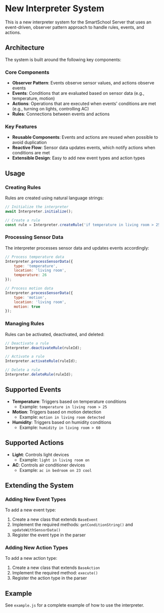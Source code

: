 # New Interpreter System

This is a new interpreter system for the SmartSchool Server that uses an event-driven, observer pattern approach to handle rules, events, and actions.

## Architecture

The system is built around the following key components:

### Core Components

- **Observer Pattern**: Events observe sensor values, and actions observe events
- **Events**: Conditions that are evaluated based on sensor data (e.g., temperature, motion)
- **Actions**: Operations that are executed when events' conditions are met (e.g., turning on lights, controlling AC)
- **Rules**: Connections between events and actions

### Key Features

- **Reusable Components**: Events and actions are reused when possible to avoid duplication
- **Reactive Flow**: Sensor data updates events, which notify actions when conditions are met
- **Extensible Design**: Easy to add new event types and action types

## Usage

### Creating Rules

Rules are created using natural language strings:

```javascript
// Initialize the interpreter
await Interpreter.initialize();

// Create a rule
const rule = Interpreter.createRule('if temperature in living room > 25 then light in living room on');
```

### Processing Sensor Data

The interpreter processes sensor data and updates events accordingly:

```javascript
// Process temperature data
Interpreter.processSensorData({
    type: 'temperature',
    location: 'living room',
    temperature: 26
});

// Process motion data
Interpreter.processSensorData({
    type: 'motion',
    location: 'living room',
    motion: true
});
```

### Managing Rules

Rules can be activated, deactivated, and deleted:

```javascript
// Deactivate a rule
Interpreter.deactivateRule(ruleId);

// Activate a rule
Interpreter.activateRule(ruleId);

// Delete a rule
Interpreter.deleteRule(ruleId);
```

## Supported Events

- **Temperature**: Triggers based on temperature conditions
  - Example: `temperature in living room > 25`
- **Motion**: Triggers based on motion detection
  - Example: `motion in living room detected`
- **Humidity**: Triggers based on humidity conditions
  - Example: `humidity in living room > 60`

## Supported Actions

- **Light**: Controls light devices
  - Example: `light in living room on`
- **AC**: Controls air conditioner devices
  - Example: `ac in bedroom on 23 cool`

## Extending the System

### Adding New Event Types

To add a new event type:

1. Create a new class that extends `BaseEvent`
2. Implement the required methods: `getConditionString()` and `updateWithSensorData()`
3. Register the event type in the parser

### Adding New Action Types

To add a new action type:

1. Create a new class that extends `BaseAction`
2. Implement the required method: `execute()`
3. Register the action type in the parser

## Example

See `example.js` for a complete example of how to use the interpreter. 